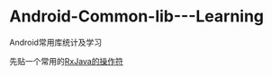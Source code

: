 # Android-Common-lib---Learning
Android常用库统计及学习

先贴一个常用的[RxJava的操作符](https://www.jianshu.com/p/3fdd9ddb534b)
